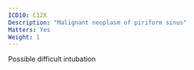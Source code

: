 ```yaml
---
ICD10: C12X
Description: "Malignant neoplasm of piriform sinus"
Matters: Yes
Weight: 1
---
```

Possible difficult intubation
